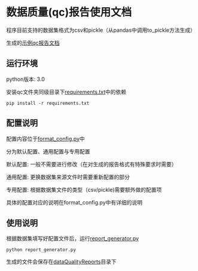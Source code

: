 # 数据质量(qc)报告使用文档

程序目前支持的数据集格式为csv和pickle（从pandas中调用to_pickle方法生成）

生成的[示例qc报告文档](./dataQualityReports/示例QC报告.html)

## 运行环境
python版本: 3.0

安装qc文件夹同级目录下[requirements.txt](../requirements.txt)中的依赖

```shell
pip install -r requirements.txt
```


## 配置说明
配置内容位于[format_config.py](./format_config.py)中

分为默认配置、通用配置与专用配置

默认配置: 一般不需要进行修改（在对生成的报告格式有特殊要求时需要）

通用配置: 更换数据集来源文件时需要重新配置的部分

专用配置: 根据数据集文件的类型（csv/pickle)需要额外做的配置项

具体的配置对应的说明在format_config.py中有详细的说明

## 使用说明

根据数据集填写好配置文件后，运行[report_generator.py](./report_generator.py)

```shell
python report_generator.py

```

生成的文件会保存在[dataQualityReports](./dataQualityReports)目录下

